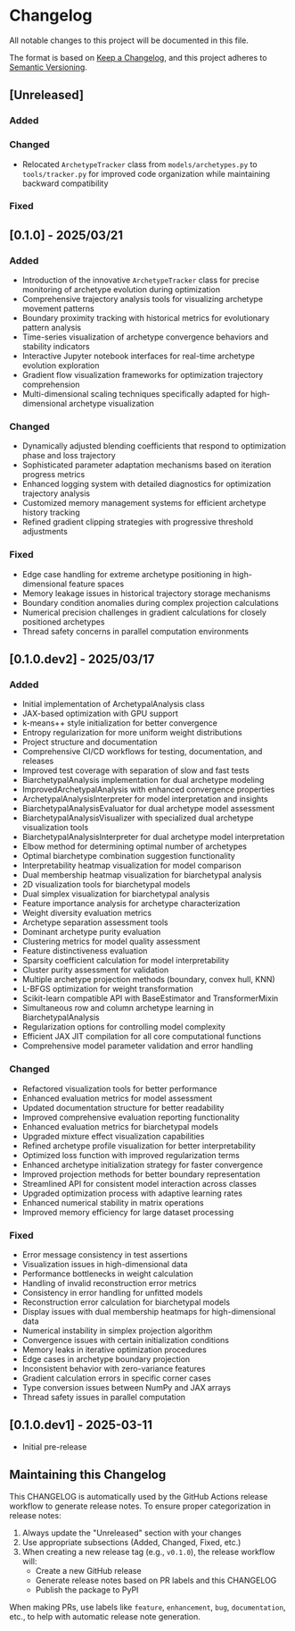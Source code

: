 # Changelog

All notable changes to this project will be documented in this file.

The format is based on [Keep a Changelog](https://keepachangelog.com/en/1.0.0/),
and this project adheres to [Semantic Versioning](https://semver.org/spec/v2.0.0.html).

## [Unreleased]

### Added
### Changed
- Relocated `ArchetypeTracker` class from `models/archetypes.py` to `tools/tracker.py` for improved code organization while maintaining backward compatibility
### Fixed

## [0.1.0] - 2025/03/21

### Added
- Introduction of the innovative `ArchetypeTracker` class for precise monitoring of archetype evolution during optimization
- Comprehensive trajectory analysis tools for visualizing archetype movement patterns
- Boundary proximity tracking with historical metrics for evolutionary pattern analysis
- Time-series visualization of archetype convergence behaviors and stability indicators
- Interactive Jupyter notebook interfaces for real-time archetype evolution exploration
- Gradient flow visualization frameworks for optimization trajectory comprehension
- Multi-dimensional scaling techniques specifically adapted for high-dimensional archetype visualization

### Changed
- Dynamically adjusted blending coefficients that respond to optimization phase and loss trajectory
- Sophisticated parameter adaptation mechanisms based on iteration progress metrics
- Enhanced logging system with detailed diagnostics for optimization trajectory analysis
- Customized memory management systems for efficient archetype history tracking
- Refined gradient clipping strategies with progressive threshold adjustments

### Fixed
- Edge case handling for extreme archetype positioning in high-dimensional feature spaces
- Memory leakage issues in historical trajectory storage mechanisms
- Boundary condition anomalies during complex projection calculations
- Numerical precision challenges in gradient calculations for closely positioned archetypes
- Thread safety concerns in parallel computation environments

## [0.1.0.dev2] - 2025/03/17

### Added
- Initial implementation of ArchetypalAnalysis class
- JAX-based optimization with GPU support
- k-means++ style initialization for better convergence
- Entropy regularization for more uniform weight distributions
- Project structure and documentation
- Comprehensive CI/CD workflows for testing, documentation, and releases
- Improved test coverage with separation of slow and fast tests
- BiarchetypalAnalysis implementation for dual archetype modeling
- ImprovedArchetypalAnalysis with enhanced convergence properties
- ArchetypalAnalysisInterpreter for model interpretation and insights
- BiarchetypalAnalysisEvaluator for dual archetype model assessment
- BiarchetypalAnalysisVisualizer with specialized dual archetype visualization tools
- BiarchetypalAnalysisInterpreter for dual archetype model interpretation
- Elbow method for determining optimal number of archetypes
- Optimal biarchetype combination suggestion functionality
- Interpretability heatmap visualization for model comparison
- Dual membership heatmap visualization for biarchetypal analysis
- 2D visualization tools for biarchetypal models
- Dual simplex visualization for biarchetypal analysis
- Feature importance analysis for archetype characterization
- Weight diversity evaluation metrics
- Archetype separation assessment tools
- Dominant archetype purity evaluation
- Clustering metrics for model quality assessment
- Feature distinctiveness evaluation
- Sparsity coefficient calculation for model interpretability
- Cluster purity assessment for validation
- Multiple archetype projection methods (boundary, convex hull, KNN)
- L-BFGS optimization for weight transformation
- Scikit-learn compatible API with BaseEstimator and TransformerMixin
- Simultaneous row and column archetype learning in BiarchetypalAnalysis
- Regularization options for controlling model complexity
- Efficient JAX JIT compilation for all core computational functions
- Comprehensive model parameter validation and error handling

### Changed
- Refactored visualization tools for better performance
- Enhanced evaluation metrics for model assessment
- Updated documentation structure for better readability
- Improved comprehensive evaluation reporting functionality
- Enhanced evaluation metrics for biarchetypal models
- Upgraded mixture effect visualization capabilities
- Refined archetype profile visualization for better interpretability
- Optimized loss function with improved regularization terms
- Enhanced archetype initialization strategy for faster convergence
- Improved projection methods for better boundary representation
- Streamlined API for consistent model interaction across classes
- Upgraded optimization process with adaptive learning rates
- Enhanced numerical stability in matrix operations
- Improved memory efficiency for large dataset processing

### Fixed
- Error message consistency in test assertions
- Visualization issues in high-dimensional data
- Performance bottlenecks in weight calculation
- Handling of invalid reconstruction error metrics
- Consistency in error handling for unfitted models
- Reconstruction error calculation for biarchetypal models
- Display issues with dual membership heatmaps for high-dimensional data
- Numerical instability in simplex projection algorithm
- Convergence issues with certain initialization conditions
- Memory leaks in iterative optimization procedures
- Edge cases in archetype boundary projection
- Inconsistent behavior with zero-variance features
- Gradient calculation errors in specific corner cases
- Type conversion issues between NumPy and JAX arrays
- Thread safety issues in parallel computation

## [0.1.0.dev1] - 2025-03-11

- Initial pre-release

## Maintaining this Changelog

This CHANGELOG is automatically used by the GitHub Actions release workflow to generate release notes. To ensure proper categorization in release notes:

1. Always update the "Unreleased" section with your changes
2. Use appropriate subsections (Added, Changed, Fixed, etc.)
3. When creating a new release tag (e.g., `v0.1.0`), the release workflow will:
   - Create a new GitHub release
   - Generate release notes based on PR labels and this CHANGELOG
   - Publish the package to PyPI

When making PRs, use labels like `feature`, `enhancement`, `bug`, `documentation`, etc., to help with automatic release note generation.
